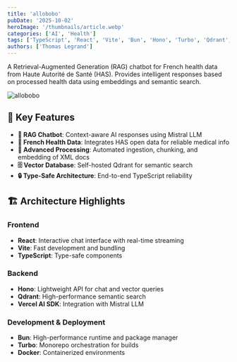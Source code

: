 ```yaml
---
title: 'allobobo'
pubDate: '2025-10-02'
heroImage: '/thumbnails/article.webp'
categories: ['AI', 'Health']
tags: ['TypeScript', 'React', 'Vite', 'Bun', 'Hono', 'Turbo', 'Qdrant', 'Vercel AI', 'Mistral AI']
authors: ['Thomas Legrand']
---
```


A Retrieval-Augmented Generation (RAG) chatbot for French health data from Haute Autorité de Santé (HAS). Provides intelligent responses based on processed health data using embeddings and semantic search.

![allobobo](/project-images/allobobo/allobobo.gif)

## 🚀 Key Features

- **🤖 RAG Chatbot**: Context-aware AI responses using Mistral LLM
- **🏥 French Health Data**: Integrates HAS open data for reliable medical info
- **🔄 Advanced Processing**: Automated ingestion, chunking, and embedding of XML docs
- **🗄️ Vector Database**: Self-hosted Qdrant for semantic search
- **🔒 Type-Safe Architecture**: End-to-end TypeScript reliability

## 🏗️ Architecture Highlights

### Frontend

- **React**: Interactive chat interface with real-time streaming
- **Vite**: Fast development and bundling
- **TypeScript**: Type-safe components

### Backend

- **Hono**: Lightweight API for chat and vector queries
- **Qdrant**: High-performance semantic search
- **Vercel AI SDK**: Integration with Mistral LLM

### Development & Deployment

- **Bun**: High-performance runtime and package manager
- **Turbo**: Monorepo orchestration for builds
- **Docker**: Containerized environments
